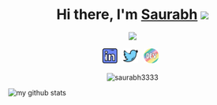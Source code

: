 <div align="center">
   <h1>Hi there, I'm <a href=http://saurabh3333.github.io/">Saurabh</a> <img src="https://media.giphy.com/media/hvRJCLFzcasrR4ia7z/giphy.gif" width="25px"> </h1>
   <img src="https://pronoun.cyou/x/y?subject=He&object=Him&height=20"> 
</div>


<p align='center'>
   <a href="https://www.linkedin.com/in/saurabh-shubham/"><img height="30" src="https://raw.githubusercontent.com/saurabh3333/saurabh3333/master/linkedin.png?raw=true"></a>&nbsp;&nbsp;
<a href="https://twitter.com/8bithemant"><img height="30" src="https://raw.githubusercontent.com/saurabh3333/saurabh3333/master/twitter.png?raw=true"></a>&nbsp;&nbsp;
<a href="https://dev.to/hemant"><img height="30" src="https://raw.githubusercontent.com/saurabh3333/saurabh3333/master/devto.png?raw=true"></a>&nbsp;&nbsp;
<br><br><img src="https://komarev.com/ghpvc/?username=saurabh3333&color=green" alt="saurabh3333" /> 
 </p>

<!-- My GitHub stats with buefy theme ❤️ -->
<p align="left">
<img src="https://github-readme-stats.vercel.app/api?username=saurabh3333&show_icons=true&theme=buefy&include_all_commits=true&count_private=true" alt="my github stats" width="420"/>
</p>

<!--
**Saurabh3333/saurabh3333** is a ✨ _special_ ✨ repository because its `README.md` (this file) appears on your GitHub profile.

Here are some ideas to get you started:

- 🔭 I’m currently working on ...
- 🌱 I’m currently learning ...
- 👯 I’m looking to collaborate on ...
- 🤔 I’m looking for help with ...
- 💬 Ask me about ...
- 📫 How to reach me: ...
- 😄 Pronouns: ...
- ⚡ Fun fact: ...
-->
